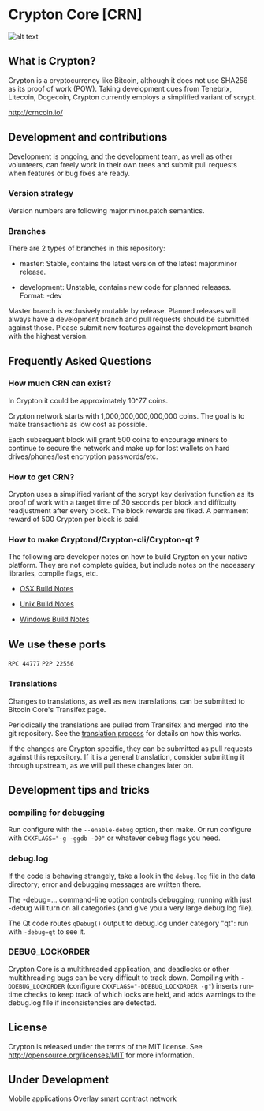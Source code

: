 # Crypton Core [CRN]

![alt text](https://avatars2.githubusercontent.com/u/38019859?s=150&v=4)

## What is Crypton? 
Crypton is a cryptocurrency like Bitcoin, although it does not use SHA256 as its proof of work (POW). Taking development cues from Tenebrix, Litecoin, Dogecoin, Crypton currently employs a simplified variant of scrypt.

http://crncoin.io/

## Development and contributions
Development is ongoing, and the development team, as well as other volunteers, can freely work in their own trees and submit pull requests when features or bug fixes are ready.

### Version strategy

Version numbers are following major.minor.patch semantics.

### Branches
There are 2 types of branches in this repository:

* master: Stable, contains the latest version of the latest major.minor release.
    
* development: Unstable, contains new code for planned releases. Format: <version>-dev

Master branch is exclusively mutable by release. Planned releases will always have a development branch and pull requests should be submitted against those. Please submit new features against the development branch with the highest version.

## Frequently Asked Questions

### How much CRN can exist?

In Crypton it could be approximately 10^77 coins.

Crypton network starts with 1,000,000,000,000,000 coins. The goal is to make transactions as low cost as possible.

Each subsequent block will grant 500 coins to encourage miners to continue to secure the network and make up for lost wallets on hard drives/phones/lost encryption passwords/etc.

### How to get CRN?

Crypton uses a simplified variant of the scrypt key derivation function as its proof of work with a target time of 30 seconds per block and difficulty readjustment after every block. The block rewards are fixed. A permanent reward of 500 Crypton per block is paid.

### How to make Cryptond/Crypton-cli/Crypton-qt ?

The following are developer notes on how to build Crypton on your native platform. They are not complete guides, but include notes on the necessary libraries, compile flags, etc.

* [OSX Build Notes](https://github.com/crypton-dev/crypton/blob/master/doc/build-osx.md)

* [Unix Build Notes](https://github.com/crypton-dev/crypton/blob/master/doc/build-unix.md)

* [Windows Build Notes](https://github.com/crypton-dev/crypton/blob/master/doc/README_windows.txt)

## We use these ports 

`RPC 44777` `P2P 22556`

### Translations

Changes to translations, as well as new translations, can be submitted to Bitcoin Core's Transifex page.

Periodically the translations are pulled from Transifex and merged into the git repository. See the [translation process](https://github.com/crypton-dev/crypton/blob/master/doc/translation_process.md) for details on how this works.

If the changes are Crypton specific, they can be submitted as pull requests against this repository. If it is a general translation, consider submitting it through upstream, as we will pull these changes later on.

## Development tips and tricks

### compiling for debugging

Run configure with the `--enable-debug` option, then make. Or run configure with `CXXFLAGS="-g -ggdb -O0"` or whatever debug flags you need.

### debug.log

If the code is behaving strangely, take a look in the `debug.log` file in the data directory; error and debugging messages are written there.

The -debug=... command-line option controls debugging; running with just -debug will turn on all categories (and give you a very large debug.log file).

The Qt code routes `qDebug()` output to debug.log under category "qt": run with `-debug=qt` to see it.

### DEBUG_LOCKORDER

Crypton Core is a multithreaded application, and deadlocks or other multithreading bugs can be very difficult to track down. Compiling with `-DDEBUG_LOCKORDER` (configure `CXXFLAGS="-DDEBUG_LOCKORDER -g"`) inserts run-time checks to keep track of which locks are held, and adds warnings to the debug.log file if inconsistencies are detected.

## License

Crypton is released under the terms of the MIT license. See http://opensource.org/licenses/MIT for more information.

## Under Development

Mobile applications
Overlay smart contract network


